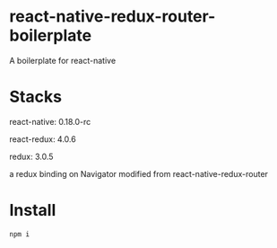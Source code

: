 # react-native-redux-router-boilerplate
A boilerplate for react-native

# Stacks
react-native: 0.18.0-rc

react-redux: 4.0.6

redux: 3.0.5

a redux binding on Navigator modified from react-native-redux-router

# Install
```
npm i
```
